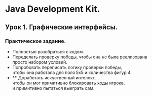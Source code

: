 # Java Development Kit.
## Урок 1. Графические интерфейсы.
### Практическое задание.
* Полностью разобраться с кодом.
* Переделать проверку победы, чтобы она не была реализована  
 просто набором условий.
* Попробовать переписать логику проверки победы,  
 чтобы она работала для поля 5x5 и количества фигур 4.
* ** Доработать искуственный интелект,  
 чтобы он мог примитивно блокировать ходы игрока,  
 и примитивно пытаться выиграть сам.